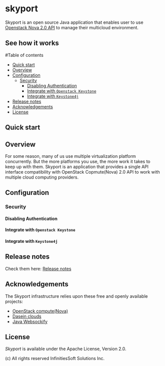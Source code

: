 # skyport

Skyport is an open source Java application that enables user to use [Openstack Nova 2.0 API](http://developer.openstack.org/api-ref-compute-v2.html) to manage their multicloud environment.

## See how it works


#Table of contents

- [Quick start](#quick-start)
- [Overview](#overview)
- [Configuration](#configuration)
    - [Security](#security)
        - [Disabling Authentication](#disabling-authentication)
        - [Integrate with `Openstack Keystone`](#integration-with-openstack-keystone)
        - [Integrate with `Keystone4j`](#_integration-with-keystone4j)
- [Release notes](#release-notes)
- [Acknowledgements](#acknowledgements)
- [License](#license)


## Quick start



## Overview

For some reason, many of us use multiple virtualization platform concurrently. But the more platforms you use, the more work it takes to keep up with them. Skyport is an application that provides a single API interface compatibility with OpenStack Copmute(Nova) 2.0 API to work with multiple cloud computing providers.

## Configuration

### Security

#### Disabling Authentication

#### Integrate with `Openstack Keystone`

#### Integrate with `Keystone4j`

## Release notes

Check them here: [Release notes](https://github.com/infinitiessoft/skyport/blob/master/RELEASENOTES.md)

## Acknowledgements

The Skyport infrastructure relies upon these free and openly available projects:
- [OpenStack compute(Nova)](https://github.com/openstack/nova)
- [Dasein clouds](https://github.com/dasein-cloud/dasein-cloud/)
- [Java Websockify](https://github.com/jribble/Java-Websockify)

## License

*Skyport* is available under the Apache License, Version 2.0.

(c) All rights reserved InfinitiesSoft Solutions Inc.
